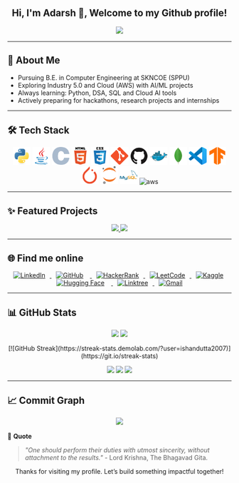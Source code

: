 <h2 align="center">Hi, I'm Adarsh 👋, Welcome to my Github profile!</h2>

<p align="center">
  <img src="https://readme-typing-svg.herokuapp.com?font=JetBrains+Mono&color=1E90FF&size=22&center=true&vCenter=true&width=600&lines=Compiling+dreams+into+reality...;Σ(knowledge+×+practice)+→+growth" />
</p>

---

## 🚀 About Me
<ul> 
<li> Pursuing B.E. in Computer Engineering at SKNCOE (SPPU)</li>
<li> Exploring Industry 5.0 and Cloud (AWS) with AI/ML projects</li>   
<li> Always learning: Python, DSA, SQL and Cloud AI tools</li>  
<li> Actively preparing for hackathons, research projects and internships</li> 
</ul>

---

## 🛠️ Tech Stack  


<p align="center">
  
  <!-- Devicon icons -->
  
  <img src="https://raw.githubusercontent.com/devicons/devicon/master/icons/python/python-original.svg" alt="python" width="40" height="40"/>
  <img src="https://raw.githubusercontent.com/devicons/devicon/master/icons/java/java-original.svg" alt="java" width="40" height="40"/>
  <img src="https://raw.githubusercontent.com/devicons/devicon/master/icons/c/c-original.svg" alt="c" width="40" height="40"/>
  <img src="https://raw.githubusercontent.com/devicons/devicon/master/icons/html5/html5-original-wordmark.svg" alt="html5" width="40" height="40"/>
  <img src="https://raw.githubusercontent.com/devicons/devicon/master/icons/css3/css3-original-wordmark.svg" alt="css3" width="40" height="40"/>
  <img src="https://raw.githubusercontent.com/devicons/devicon/master/icons/git/git-original.svg" alt="git" width="40" height="40"/>
  <img src="https://raw.githubusercontent.com/devicons/devicon/master/icons/github/github-original.svg" alt="github" width="40" height="40"/>
  <img src="https://raw.githubusercontent.com/devicons/devicon/master/icons/docker/docker-original.svg" alt="docker" width="40" height="40"/>
  <img src="https://raw.githubusercontent.com/devicons/devicon/master/icons/mongodb/mongodb-original.svg" alt="mongodb" width="40" height="40"/>
  <img src="https://raw.githubusercontent.com/devicons/devicon/master/icons/vscode/vscode-original.svg" alt="vscode" width="40" height="40"/>
  <img src="https://raw.githubusercontent.com/devicons/devicon/master/icons/tensorflow/tensorflow-original.svg" alt="tensorflow" width="40" height="40"/>
  <img src="https://raw.githubusercontent.com/devicons/devicon/master/icons/pytorch/pytorch-original.svg" alt="pytorch" width="40" height="40"/> 

  <!-- Fallbacks for missing -->
  
  <img src="https://raw.githubusercontent.com/devicons/devicon/master/icons/jupyter/jupyter-original.svg" alt="jupyter" width="40" height="40"/>
  <img src="https://raw.githubusercontent.com/devicons/devicon/master/icons/mysql/mysql-original-wordmark.svg" alt="mysql" width="40" height="40"/>
  <img src="https://www.vectorlogo.zone/logos/amazon_aws/amazon_aws-icon.svg" alt="aws" width="40" height="40"/>
  
</p>

---

## ✨️ Featured Projects

<p align="center">
  <a href="https://github.com/AdarshZolekar/SMS-Spam-Detection">
    <img src="https://github-readme-stats.vercel.app/api/pin/?username=AdarshZolekar&repo=SMS-Spam-Detection&theme=transparent" />
  </a>
  <a href="https://github.com/AdarshZolekar/Smart-Food-Nutrition-Detector">
    <img src="https://github-readme-stats.vercel.app/api/pin/?username=AdarshZolekar&repo=Smart-Food-Nutrition-Detector&theme=transparent" />
  </a>
</p>

---

## 🌐 Find me online
   
<p align="center">
  <a href="https://www.linkedin.com/in/adarshzolekar" target="_blank" rel="noreferrer">
    <img src="https://raw.githubusercontent.com/rahuldkjain/github-profile-readme-generator/master/src/images/icons/Social/linked-in-alt.svg" alt="LinkedIn" width="40" height="40" hspace="10"/>
  </a>
  <a href="https://github.com/AdarshZolekar" target="_blank"> 
    <img src="https://cdn.jsdelivr.net/gh/devicons/devicon/icons/github/github-original.svg" alt="GitHub" width="40" height="40" style="margin-right:15px;" hspace="10"/>
  </a>
  <a href="https://www.hackerrank.com/profile/adarshzolekar" target="_blank" rel="noreferrer">
    <img src="https://raw.githubusercontent.com/rahuldkjain/github-profile-readme-generator/master/src/images/icons/Social/hackerrank.svg" alt="HackerRank" width="40" height="40" hspace="10"/>
  </a>
   <a href="https://leetcode.com/u/adarshzolekar/" target="_blank">
    <img src="https://cdn.worldvectorlogo.com/logos/leetcode-1.svg" alt="LeetCode" width="40" height="40" hspace="10"/>
  </a>
  <a href="https://www.kaggle.com/adarshzolekar" target="_blank">
    <img src="https://cdn.jsdelivr.net/npm/simple-icons@v9/icons/kaggle.svg" alt="Kaggle" width="40" height="40" style="margin-right:15px;" hspace="10"/>
  </a>
  <a href="https://huggingface.co/adarshzolekar" target="_blank">
    <img src="https://huggingface.co/front/assets/huggingface_logo-noborder.svg" alt="Hugging Face" width="40" height="40" style="margin-right:15px;" hspace="10"/>
  </a>
  <a href="https://linktr.ee/AdarshZolekar" target="_blank" rel="noreferrer">
    <img src="https://cdn.worldvectorlogo.com/logos/linktree-2.svg" alt="Linktree" width="40" height="40" hspace="10"/>
  </a>
  <a href="mailto:adarshzolekar90@gmail.com" target="_blank">
    <img src="https://cdn.worldvectorlogo.com/logos/gmail-icon.svg" alt="Gmail" width="40" height="40" hspace="10"/>
  </a>
</p>

---

## 📊 GitHub Stats  

<p align="center">
  <img src="https://github-readme-stats.vercel.app/api?username=AdarshZolekar&show_icons=true&rank_icon=github&theme=transparent" />
  <img src="https://github-readme-stats.vercel.app/api/top-langs/?username=AdarshZolekar&layout=compact&theme=transparent" />
</p>

<p align="center">
[![GitHub Streak](https://streak-stats.demolab.com/?user=ishandutta2007)](https://git.io/streak-stats)
</p>

<p align="center">
  <img src="https://img.shields.io/github/followers/AdarshZolekar?style=social" />
  <img src="https://img.shields.io/github/stars/AdarshZolekar?style=social" />
  <img src="https://komarev.com/ghpvc/?username=AdarshZolekar&color=brightgreen" />
</p>

---

## 📈 Commit Graph  

<p align="center">
  <img src="https://github-readme-activity-graph.vercel.app/graph?username=AdarshZolekar&theme=transparent&hide_border=true" />
</p>

💬 **Quote**
> *"One should perform their duties with utmost sincerity, without attachment to the results."* - Lord Krishna, The Bhagavad Gita.

<p align="center">
Thanks for visiting my profile. Let’s build something impactful together!
</p>

